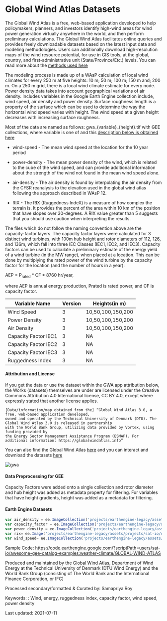 # Global Wind Atlas Datasets

The Global Wind Atlas is a free, web-based application developed to help policymakers, planners, and investors identify high-wind areas for wind power generation virtually anywhere in the world, and then perform preliminary calculations. The Global Wind Atlas facilitates online queries and provides freely downloadable datasets based on the latest input data and modeling methodologies. Users can additionally download high-resolution maps of the wind resource potential, for use in GIS tools, at the global, country, and first-administrative unit (State/Province/Etc.) levels. You can read more about the [methods used here](https://globalwindatlas.info/about/method)

The modeling process is made up of a WAsP calculation of local wind climates for every 250 m at five heights: 10 m; 50 m; 100 m; 150 m and; 200 m. On a 250 m grid, there is a local wind climate estimate for every node. Power density data takes into account geographical variations of air density. Includes variables in the Google Earth Engine collection include, wind speed, air density and power density. Surface roughness length is a property of the surface which can be used to determine the way the horizontal wind speed varies with height. The wind speed at a given height decreases with increasing surface roughness.

Most of the data are named as follows: gwa_{variable}_{height}.tif with GEE collections, where variable is one of and this [description below is obtained here](https://data.dtu.dk/articles/dataset/Global_Wind_Atlas_v3/9420803)

* wind-speed - The mean wind speed at the location for the 10 year period

* power-density - The mean power density of the wind, which is related to the cube of the wind speed, and can provide additional information about the strength of the wind not found in the mean wind speed alone.

* air-density - The air density is found by interpolating the air density from the CFSR reanalysis to the elevation used in the global wind atlas following the approach described in WAsP 12.

* RIX - The RIX (Ruggedness IndeX) is a measure of how complex the terrain is. It provides the percent of the area within 10 km of the position that have slopes over 30-degrees. A RIX value greater than 5 suggests that you should use caution when interpreting the results.

The files which do not follow the naming convention above are the capacity-factor layers. The capacity factor layers were calculated for 3 distinct wind turbines, with 100m hub height and rotor diameters of 112, 126, and 136m, which fall into three IEC Classes (IEC1, IEC2, and IEC3). Capacity factors can be used to calculate a preliminary estimate of the energy yield of a wind turbine (in the MW range), when placed at a location. This can be done by multiplying the rated power of the wind turbine by the capacity factor for the location (and the number of hours in a year):

AEP = P<sub>rated</sub> * CF * 8760 hr/year,

where AEP is annual energy production, Prated is rated power, and CF is capacity factor.

<center>

|Variable Name       |Version|Heights(in m)    |
|--------------------|-------|-----------------|
|Wind Speed          |3      |10,50,100,150,200|
|Power Density       |3      |10,50,100,150,200|
|Air Density         |3      |10,50,100,150,200|
|Capacity Factor IEC1|3      |NA               |
|Capacity Factor IEC2|3      |NA               |
|Capacity Factor IEC3|3      |NA               |
|Ruggedness Index    |3      |NA               |


</center>

#### Attribution and License
If you get the data or use the dataset within the GWA app attribution below, the Works (datasets) themselves are under are licensed under the Creative Commons Attribution 4.0 International license, CC BY 4.0, except where expressly stated that another license applies.

```
[Data/information/map obtained from the] “Global Wind Atlas 3.0, a free, web-based application developed,
owned and operated by the Technical University of Denmark (DTU). The Global Wind Atlas 3.0 is released in partnership
with the World Bank Group, utilizing data provided by Vortex, using funding provided by
the Energy Sector Management Assistance Program (ESMAP). For additional information: https://globalwindatlas.info”
```

You can also find the Global Wind Atlas [here](https://globalwindatlas.info/) and you can interact and download the datasets [here](https://globalwindatlas.info/download/gis-files)

![gwa](https://user-images.githubusercontent.com/6677629/125204763-7b58c200-e244-11eb-9932-79e7c9c0fb6c.gif)

#### Data Preprocessing for GEE
Capacity Factors were added onto a single collection and rotor diameter and hub height was added as metadata property for filtering. For variables that have height gradients, height was added as a metadata for filtering.

#### Earth Engine Datasets

```js
var air_density = ee.ImageCollection('projects/earthengine-legacy/assets/projects/sat-io/open-datasets/global_wind_atlas/air-density');
var capacity_factor = ee.ImageCollection('projects/earthengine-legacy/assets/projects/sat-io/open-datasets/global_wind_atlas/capacity-factor');
var power_density = ee.ImageCollection('projects/earthengine-legacy/assets/projects/sat-io/open-datasets/global_wind_atlas/power-density');
var rix= ee.Image('projects/earthengine-legacy/assets/projects/sat-io/open-datasets/global_wind_atlas/ruggedness-index');
var wind_speed= ee.ImageCollection('projects/earthengine-legacy/assets/projects/sat-io/open-datasets/global_wind_atlas/wind-speed');
```

Sample Code: https://code.earthengine.google.com/?scriptPath=users/sat-io/awesome-gee-catalog-examples:weather-climate/GLOBAL-WIND-ATLAS


Produced and maintained by the [Global Wind Atlas](https://globalwindatlas.info/), Department of Wind Energy at the Technical University of Denmark (DTU Wind Energy) and the World Bank Group (consisting of The World Bank and the International Finance Corporation, or IFC)

Processed secondary/formatted & Curated by: Samapriya Roy

Keywords: : Wind, energy, ruggedness index, capacity factor, wind speed, power density

Last updated: 2021-07-11
